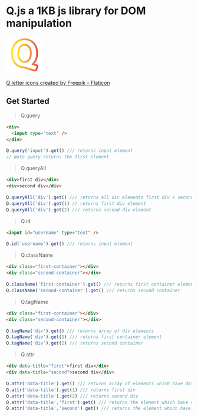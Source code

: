 # Q.js a 1KB js library for DOM manipulation
<div>
<img src="./letter-q.png" style="width:100px;margin:auto"/>
  
  <a href="https://www.flaticon.com/free-icons/q-letter" title="faq icons">Q letter icons created by Freepik - Flaticon</a>
</div>

## Get Started

> Q.query
```html
<div>
  <input type="text" />
</div>
```
```javascript
Q.query('input').get() /// returns input element
// Note query returns the first element
```
> Q.queryAll
 ```html
 <div>first div</div>
 <div>second div</div>
 ```
 ```javascript
 Q.queryAll('div').get() /// returns all div elements first div + second div
 Q.queryAll('div').get(1) // returns first div element
 Q.queryAll('div').get(2) /// returns second div element
 ```

 >Q.id
 ```html
 <input id="username" type="text" />

```
```javascript
Q.id('username').get() /// returns input element
```

>Q.className
```html
<div class="first-container"></div>
<div class="second-container"></div>
```
```javascript
Q.className('first-container').get() /// returns first container element
Q.className('second-container').get() /// returns second container
```
>Q.tagName
```html
<div class="first-container"></div>
<div class="second-container"></div>
```
```javascript
Q.tagName('div').get() /// returns array of div elements
Q.tagName('div').get(1) /// returns first container element
Q.tagName('div').get(2) /// returns second container
```

>Q.attr
```html
<div data-title="first">first div</div>
<div data-title="second">second div</div>

```
```javascript
Q.attr('data-title').get() /// returns array of elements which have data-title attribute
Q.attr('data-title').get(1) /// returns first div
Q.attr('data-title').get(2) /// returns second div
Q.attr('data-title','first').get() /// returns the element which have data-title attribute and 'first' as value (first div element)
Q.attr('data-title','second').get() /// returns the element which have data-title attribute and 'second' as value (second div)

```
